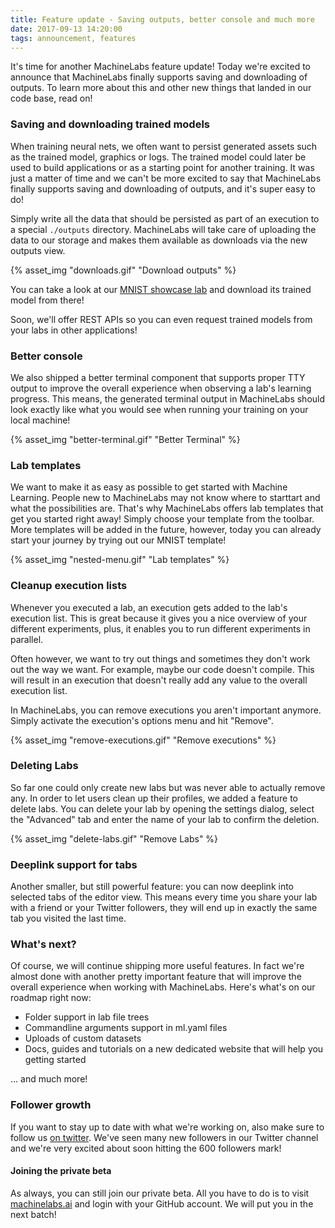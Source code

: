 ```yaml
---
title: Feature update - Saving outputs, better console and much more
date: 2017-09-13 14:20:00
tags: announcement, features
---
```


It's time for another MachineLabs feature update! Today we're excited to announce that MachineLabs finally supports saving and downloading of outputs. To learn more about this and other new things that landed in our code base, read on!

<!-- more -->

### Saving and downloading trained models

When training neural nets, we often want to persist generated assets such as the trained model, graphics or logs. The trained model could later be used to build applications or as a starting point for another training. It was just a matter of time and we can't be more excited to say that MachineLabs finally supports saving and downloading of outputs, and it's super easy to do!

Simply write all the data that should be persisted as part of an execution to a special `./outputs` directory. MachineLabs will take care of uploading the data to our storage and makes them available as downloads via the new outputs view.

{% asset_img "downloads.gif" "Download outputs" %}

You can take a look at our [MNIST showcase lab](https://machinelabs.ai/editor/r1JhQGJDb/1505301844242-Bk28rcL9Z?file=main.py&tab=outputs) and download its trained model from there!

Soon, we'll offer REST APIs so you can even request trained models from your labs in other applications!

### Better console

We also shipped a better terminal component that supports proper TTY output to improve the overall experience when observing a lab's learning progress. This means, the generated terminal output in MachineLabs should look exactly like what you would see when running your training on your local machine!

{% asset_img "better-terminal.gif" "Better Terminal" %}

### Lab templates

We want to make it as easy as possible to get started with Machine Learning. People new to MachineLabs may not know where to starttart and what the possibilities are. That's why MachineLabs offers lab templates that get you started right away! Simply choose your template from the toolbar. More templates will be added in the future, however, today you can already start your journey by trying out our MNIST template!

{% asset_img "nested-menu.gif" "Lab templates" %}

### Cleanup execution lists

Whenever you executed a lab, an execution gets added to the lab's execution list. This is great because it gives you a nice overview of your different experiments, plus, it enables you to run different experiments in parallel.

Often however, we want to try out things and sometimes they don't work out the way we want. For example, maybe our code doesn't compile. This will result in an execution that doesn't really add any value to the overall execution list.

In MachineLabs, you can remove executions you aren't important anymore. Simply activate the execution's options menu and hit "Remove".

{% asset_img "remove-executions.gif" "Remove executions" %}

### Deleting Labs

So far one could only create new labs but was never able to actually remove any. In order to let users clean up their profiles, we added a feature to delete labs. You can delete your lab by opening the settings dialog, select the "Advanced" tab and enter the name of your lab to confirm the deletion.

{% asset_img "delete-labs.gif" "Remove Labs" %}

### Deeplink support for tabs

Another smaller, but still powerful feature: you can now deeplink into selected tabs of the editor view. This means every time you share your lab with a friend or your Twitter followers, they will end up in exactly the same tab you visited the last time.

### What's next?

Of course, we will continue shipping more useful features. In fact we're almost done with another pretty important feature that will improve the overall experience when working with MachineLabs. Here's what's on our roadmap right now:

- Folder support in lab file trees
- Commandline arguments support in ml.yaml files
- Uploads of custom datasets
- Docs, guides and tutorials on a new dedicated website that will help you getting started

... and much more!

### Follower growth 

If you want to stay up to date with what we're working on, also make sure to follow us [on twitter](https://twitter.com/machinelabs_ai). We've seen many new followers in our Twitter channel and we're very excited about soon hitting the 600 followers mark!

#### Joining the private beta

As always, you can still join our private beta. All you have to do is to visit [machinelabs.ai](https://machinelabs.ai) and login with your GitHub account. We will put you in the next batch!

